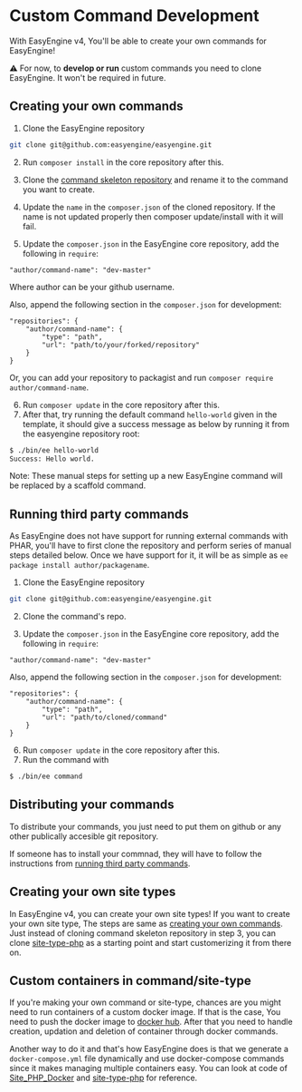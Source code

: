 # Custom Command Development

With EasyEngine v4, You'll be able to create your own commands for EasyEngine!

:warning: For now, to **develop or run** custom commands you need to clone EasyEngine. It won't be required in future.

## Creating your own commands

1. Clone the EasyEngine repository
```bash
git clone git@github.com:easyengine/easyengine.git 
```

2. Run `composer install` in the core repository after this.

3. Clone the [command skeleton repository](https://github.com/EasyEngine/command-template) and rename it to the command you want to create.

4. Update the `name` in the `composer.json` of the  cloned repository. If the name is not updated properly then composer update/install with it will fail.

5. Update the `composer.json` in the EasyEngine core repository, add the following in `require`:
```
"author/command-name": "dev-master"
```
Where author can be your github username.

Also, append the following section in the `composer.json` for development:
```
"repositories": {
    "author/command-name": {
        "type": "path",
        "url": "path/to/your/forked/repository"
    }
}
```

Or, you can add your repository to packagist and run `composer require author/command-name`.

6. Run `composer update` in the core repository after this.
7. After that, try running the default command `hello-world` given in the template, it should give a success message as below by running it from the easyengine repository root:
```bash
$ ./bin/ee hello-world
Success: Hello world.
```

Note: These manual steps for setting up a new EasyEngine command will be replaced by a scaffold command.

## Running third party commands

As EasyEngine does not have support for running external commands with PHAR, you'll have to first clone the repository and perform series of manual steps detailed below. Once we have support for it, it will be as simple as `ee package install author/packagename`.

1. Clone the EasyEngine repository
```bash
git clone git@github.com:easyengine/easyengine.git 
```
2. Clone the command's repo.

3. Update the `composer.json` in the EasyEngine core repository, add the following in `require`:
```
"author/command-name": "dev-master"
```

Also, append the following section in the `composer.json` for development:
```
"repositories": {
    "author/command-name": {
        "type": "path",
        "url": "path/to/cloned/command"
    }
}
```
6. Run `composer update` in the core repository after this.
5. Run the command with
```bash
$ ./bin/ee command
```

## Distributing your commands

To distribute your commands, you just need to put them on github or any other publically accesible git repository.

If someone has to install your commnad, they will have to follow the instructions from [running third party commands](#running-third-party-commands).

## Creating your own site types

In EasyEngine v4, you can create your own site types! If you want to create your own site type, The steps are same as [creating your own commands](#creating-your-own-commands). Just instead of cloning command skeleton repository in step 3, you can clone [site-type-php](https://github.com/EasyEngine/site-type-php/) as a starting point and start customerizing it from there on.

## Custom containers in command/site-type

If you're making your own command or site-type, chances are you might need to run containers of a custom docker image. If that is the case, You need to push the docker image to [docker hub](https://hub.docker.com). After that you need to handle creation, updation and deletion of container through docker commands.

Another way to do it and that's how EasyEngine does is that we generate a `docker-compose.yml` file dynamically and use docker-compose commands since it makes managing multiple containers easy. You can look at code of [Site_PHP_Docker](https://github.com/EasyEngine/site-type-php/blob/develop/src/Site_PHP_Docker.php) and [site-type-php](https://github.com/EasyEngine/site-type-php/blob/develop/src/PHP.php) for reference.